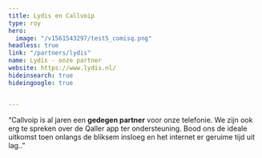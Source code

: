 ```yaml
---
title: Lydis en Callvoip
type: roy
hero:
  image: "/v1561543297/test5_comisq.png"
headless: true
link: "/partners/lydis"
name: Lydis - onze partner
website: https://www.lydis.nl/
hideinsearch: true
hideingoogle: true


---
```

“Callvoip is al jaren een **gedegen partner** voor onze telefonie. We zijn ook erg te spreken over de Qaller app ter ondersteuning. Bood ons de ideale uitkomst toen onlangs de bliksem insloeg en het internet er geruime tijd uit lag..”
